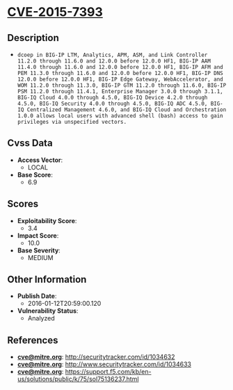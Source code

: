 
# [CVE-2015-7393](http://securitytracker.com/id/1034632)

## Description

- `dcoep in BIG-IP LTM, Analytics, APM, ASM, and Link Controller 11.2.0 through 11.6.0 and 12.0.0 before 12.0.0 HF1, BIG-IP AAM 11.4.0 through 11.6.0 and 12.0.0 before 12.0.0 HF1, BIG-IP AFM and PEM 11.3.0 through 11.6.0 and 12.0.0 before 12.0.0 HF1, BIG-IP DNS 12.0.0 before 12.0.0 HF1, BIG-IP Edge Gateway, WebAccelerator, and WOM 11.2.0 through 11.3.0, BIG-IP GTM 11.2.0 through 11.6.0, BIG-IP PSM 11.2.0 through 11.4.1, Enterprise Manager 3.0.0 through 3.1.1, BIG-IQ Cloud 4.0.0 through 4.5.0, BIG-IQ Device 4.2.0 through 4.5.0, BIG-IQ Security 4.0.0 through 4.5.0, BIG-IQ ADC 4.5.0, BIG-IQ Centralized Management 4.6.0, and BIG-IQ Cloud and Orchestration 1.0.0 allows local users with advanced shell (bash) access to gain privileges via unspecified vectors.`

## Cvss Data

- **Access Vector**:
  - LOCAL
- **Base Score**:
  - 6.9

## Scores

- **Exploitability Score**:
  - 3.4
- **Impact Score**:
  - 10.0
- **Base Severity**:
  - MEDIUM

## Other Information

- **Publish Date**:
  - 2016-01-12T20:59:00.120
- **Vulnerability Status**:
  - Analyzed

## References

- **cve@mitre.org**: http://securitytracker.com/id/1034632
- **cve@mitre.org**: http://www.securitytracker.com/id/1034633
- **cve@mitre.org**: https://support.f5.com/kb/en-us/solutions/public/k/75/sol75136237.html
